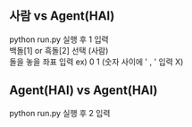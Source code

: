 ## 사람 vs Agent(HAI)
python run.py 실행 후 1 입력  
백돌[1] or 흑돌[2] 선택 (사람)   
돌을 놓을 좌표 입력 ex) 0 1 (숫자 사이에 ' , ' 입력 X)
## Agent(HAI) vs Agent(HAI)
python run.py 실행 후 2 입력
